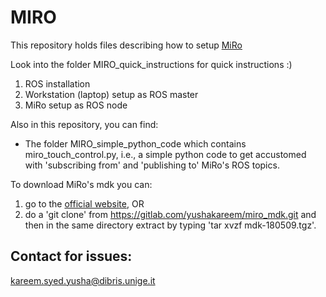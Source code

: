 # MIRO

This repository holds files describing how to setup [MiRo](http://consequentialrobotics.com/miro/)

Look into the folder MIRO_quick_instructions for quick instructions :)
1. ROS installation
2. Workstation (laptop) setup as ROS master
3. MiRo setup as ROS node
    
Also in this repository, you can find:
* The folder MIRO_simple_python_code which contains miro_touch_control.py, i.e., a simple python code to get accustomed with 'subscribing from' and 'publishing to' MiRo's ROS topics.

To download MiRo's mdk you can:
1. go to the [official website](http://labs.consequentialrobotics.com/miro/mdk/), OR
2. do a 'git clone' from <https://gitlab.com/yushakareem/miro_mdk.git> and then in the same directory extract by typing 'tar xvzf mdk-180509.tgz'.

## Contact for issues:

kareem.syed.yusha@dibris.unige.it 